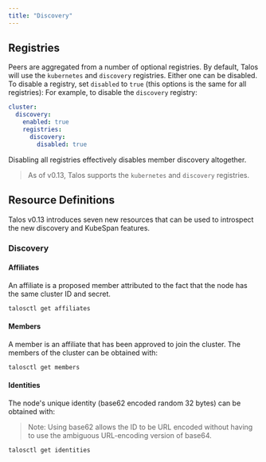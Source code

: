 ```yaml
---
title: "Discovery"
---
```


## Registries

Peers are aggregated from a number of optional registries.
By default, Talos will use the `kubernetes` and `discovery` registries.
Either one can be disabled.
To disable a registry, set `disabled` to `true` (this options is the same for all registries):
For example, to disable the `discovery` registry:

```yaml
cluster:
  discovery:
    enabled: true
    registries:
      discovery:
        disabled: true
```

Disabling all registries effectively disables member discovery altogether.

> As of v0.13, Talos supports the `kubernetes` and `discovery` registries.

## Resource Definitions

Talos v0.13 introduces seven new resources that can be used to introspect the new discovery and KubeSpan features.

### Discovery

#### Affiliates

An affiliate is a proposed member attributed to the fact that the node has the same cluster ID and secret.

```sh
talosctl get affiliates
```

#### Members

A member is an affiliate that has been approved to join the cluster.
The members of the cluster can be obtained with:

```sh
talosctl get members
```

#### Identities

The node's unique identity (base62 encoded random 32 bytes) can be obtained with:

> Note: Using base62 allows the ID to be URL encoded without having to use the ambiguous URL-encoding version of base64.

```sh
talosctl get identities
```

